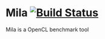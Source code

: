 # Mila [![Build Status](https://travis-ci.org/ltowarek/Mila.svg?branch=master)](https://travis-ci.org/ltowarek/Mila)
Mila is a OpenCL benchmark tool
